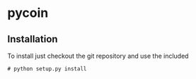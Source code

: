 pycoin
======

Installation
------------
To install just checkout the git repository and use the included

    # python setup.py install